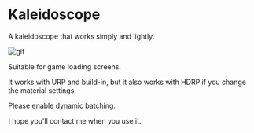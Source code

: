 # Kaleidoscope
A kaleidoscope that works simply and lightly.

![gif](https://user-images.githubusercontent.com/39893033/143037070-2b92bd81-44e6-4829-bb6d-ff24bbd90af7.gif)

Suitable for game loading screens.

It works with URP and build-in, but it also works with HDRP if you change the material settings.

Please enable dynamic batching.

I hope you'll contact me when you use it.
